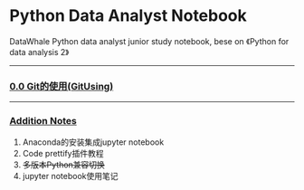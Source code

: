# Python Data Analyst Notebook
DataWhale Python data analyst junior study notebook, bese on 《Python for data analysis 2》
***
### [0.0 Git的使用(GitUsing)](https://github.com/gokoo/PythonAnalystNotebook/blob/master/Day0/0%20Gitusing.md)


***
### [Addition Notes](https://github.com/gokoo/PythonAnalystNotebook/blob/master/Notes/additionNotes.md)
1. Anaconda的安装集成jupyter notebook
2. Code prettify插件教程
3. ~~多版本Python兼容切换~~
4. jupyter notebook使用笔记